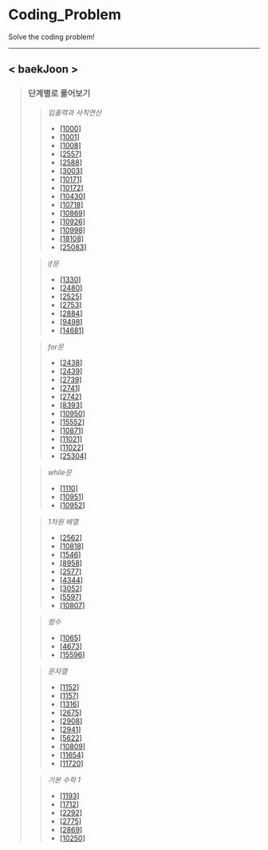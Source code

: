 # Coding_Problem
Solve the coding problem!

---

## < baekJoon >
> ### __단계별로 풀어보기__
>
>   > _입출력과 사칙연산_
>   >* [[1000]](https://github.com/JackyRedCircle/Coding_Problem/blob/main/src/baekJoon/step_by_step/io_and_calculation/Main1000.java)
>   >* [[1001]](https://github.com/JackyRedCircle/Coding_Problem/blob/main/src/baekJoon/step_by_step/io_and_calculation/Main1001.java)
>   >* [[1008]](https://github.com/JackyRedCircle/Coding_Problem/blob/main/src/baekJoon/step_by_step/io_and_calculation/Main1008.java)
>   >* [[2557]](https://github.com/JackyRedCircle/Coding_Problem/blob/main/src/baekJoon/step_by_step/io_and_calculation/Main2557.java)
>   >* [[2588]](https://github.com/JackyRedCircle/Coding_Problem/blob/main/src/baekJoon/step_by_step/io_and_calculation/Main2588.java)
>   >* [[3003]](https://github.com/JackyRedCircle/Coding_Problem/blob/main/src/baekJoon/step_by_step/io_and_calculation/Main3003.java)
>   >* [[10171]](https://github.com/JackyRedCircle/Coding_Problem/blob/main/src/baekJoon/step_by_step/io_and_calculation/Main10171.java)
>   >* [[10172]](https://github.com/JackyRedCircle/Coding_Problem/blob/main/src/baekJoon/step_by_step/io_and_calculation/Main10172.java)
>   >* [[10430]](https://github.com/JackyRedCircle/Coding_Problem/blob/main/src/baekJoon/step_by_step/io_and_calculation/Main10430.java)
>   >* [[10718]](https://github.com/JackyRedCircle/Coding_Problem/blob/main/src/baekJoon/step_by_step/io_and_calculation/Main10718.java)
>   >* [[10869]](https://github.com/JackyRedCircle/Coding_Problem/blob/main/src/baekJoon/step_by_step/io_and_calculation/Main10869.java)
>   >* [[10926]](https://github.com/JackyRedCircle/Coding_Problem/blob/main/src/baekJoon/step_by_step/io_and_calculation/Main10926.java)
>   >* [[10998]](https://github.com/JackyRedCircle/Coding_Problem/blob/main/src/baekJoon/step_by_step/io_and_calculation/Main10998.java)
>   >* [[18108]](https://github.com/JackyRedCircle/Coding_Problem/blob/main/src/baekJoon/step_by_step/io_and_calculation/Main18108.java)
>   >* [[25083]](https://github.com/JackyRedCircle/Coding_Problem/blob/main/src/baekJoon/step_by_step/io_and_calculation/Main25083.java)
>
>   > _if문_
>   >* [[1330]](https://github.com/JackyRedCircle/Coding_Problem/blob/main/src/baekJoon/step_by_step/use_the_if/Main1330.java)
>   >* [[2480]](https://github.com/JackyRedCircle/Coding_Problem/blob/main/src/baekJoon/step_by_step/use_the_if/Main2480.java)
>   >* [[2525]](https://github.com/JackyRedCircle/Coding_Problem/blob/main/src/baekJoon/step_by_step/use_the_if/Main2525.java)
>   >* [[2753]](https://github.com/JackyRedCircle/Coding_Problem/blob/main/src/baekJoon/step_by_step/use_the_if/Main2753.java)
>   >* [[2884]](https://github.com/JackyRedCircle/Coding_Problem/blob/main/src/baekJoon/step_by_step/use_the_if/Main2884.java)
>   >* [[9498]](https://github.com/JackyRedCircle/Coding_Problem/blob/main/src/baekJoon/step_by_step/use_the_if/Main9498.java)
>   >* [[14681]](https://github.com/JackyRedCircle/Coding_Problem/blob/main/src/baekJoon/step_by_step/use_the_if/Main14681.java)
>
>   > _for문_
>   >* [[2438]](https://github.com/JackyRedCircle/Coding_Problem/blob/main/src/baekJoon/step_by_step/use_the_for/Main2438.java)
>   >* [[2439]](https://github.com/JackyRedCircle/Coding_Problem/blob/main/src/baekJoon/step_by_step/use_the_for/Main2439.java)
>   >* [[2739]](https://github.com/JackyRedCircle/Coding_Problem/blob/main/src/baekJoon/step_by_step/use_the_for/Main2739.java)
>   >* [[2741]](https://github.com/JackyRedCircle/Coding_Problem/blob/main/src/baekJoon/step_by_step/use_the_for/Main2741.java)
>   >* [[2742]](https://github.com/JackyRedCircle/Coding_Problem/blob/main/src/baekJoon/step_by_step/use_the_for/Main2742.java)
>   >* [[8393]](https://github.com/JackyRedCircle/Coding_Problem/blob/main/src/baekJoon/step_by_step/use_the_for/Main8393.java)
>   >* [[10950]](https://github.com/JackyRedCircle/Coding_Problem/blob/main/src/baekJoon/step_by_step/use_the_for/Main10950.java)
>   >* [[15552]](https://github.com/JackyRedCircle/Coding_Problem/blob/main/src/baekJoon/step_by_step/use_the_for/Main15552.java)
>   >* [[10871]](https://github.com/JackyRedCircle/Coding_Problem/blob/main/src/baekJoon/step_by_step/use_the_for/Main10871.java)
>   >* [[11021]](https://github.com/JackyRedCircle/Coding_Problem/blob/main/src/baekJoon/step_by_step/use_the_for/Main11021.java)
>   >* [[11022]](https://github.com/JackyRedCircle/Coding_Problem/blob/main/src/baekJoon/step_by_step/use_the_for/Main11022.java)
>   >* [[25304]](https://github.com/JackyRedCircle/Coding_Problem/blob/main/src/baekJoon/step_by_step/use_the_for/Main25304.java)
>
>   > _while문_
>   >* [[1110]](https://github.com/JackyRedCircle/Coding_Problem/blob/main/src/baekJoon/step_by_step/use_the_while/Main1110.java)
>   >* [[10951]](https://github.com/JackyRedCircle/Coding_Problem/blob/main/src/baekJoon/step_by_step/use_the_while/Main10951.java)
>   >* [[10952]](https://github.com/JackyRedCircle/Coding_Problem/blob/main/src/baekJoon/step_by_step/use_the_while/Main10952.java)
>
>   > _1차원 배열_
>   >* [[2562]](https://github.com/JackyRedCircle/Coding_Problem/blob/main/src/baekJoon/step_by_step/use_the_1d_array/Main2562.java)
>   >* [[10818]](https://github.com/JackyRedCircle/Coding_Problem/blob/main/src/baekJoon/step_by_step/use_the_1d_array/Main10818.java)
>   >* [[1546]](https://github.com/JackyRedCircle/Coding_Problem/blob/main/src/baekJoon/step_by_step/use_the_1d_array/Main1546.java)
>   >* [[8958]](https://github.com/JackyRedCircle/Coding_Problem/blob/main/src/baekJoon/step_by_step/use_the_1d_array/Main8958.java)
>   >* [[2577]](https://github.com/JackyRedCircle/Coding_Problem/blob/main/src/baekJoon/step_by_step/use_the_1d_array/Main2577.java)
>   >* [[4344]](https://github.com/JackyRedCircle/Coding_Problem/blob/main/src/baekJoon/step_by_step/use_the_1d_array/Main4344.java)
>   >* [[3052]](https://github.com/JackyRedCircle/Coding_Problem/blob/main/src/baekJoon/step_by_step/use_the_1d_array/Main3052.java)
>   >* [[5597]](https://github.com/JackyRedCircle/Coding_Problem/blob/main/src/baekJoon/step_by_step/use_the_1d_array/Main5597.java)
>   >* [[10807]](https://github.com/JackyRedCircle/Coding_Problem/blob/main/src/baekJoon/step_by_step/use_the_1d_array/Main10807.java)
>
>   > _함수_
>   >* [[1065]](https://github.com/JackyRedCircle/Coding_Problem/blob/main/src/baekJoon/step_by_step/use_the_function/Main1065.java)
>   >* [[4673]](https://github.com/JackyRedCircle/Coding_Problem/blob/main/src/baekJoon/step_by_step/use_the_function/Main4673.java)
>   >* [[15596]](https://github.com/JackyRedCircle/Coding_Problem/blob/main/src/baekJoon/step_by_step/use_the_function/Main15596.java)
>
>   > _문자열_
>   >* [[1152]](https://github.com/JackyRedCircle/Coding_Problem/blob/main/src/baekJoon/step_by_step/use_the_string/Main1152.java)
>   >* [[1157]](https://github.com/JackyRedCircle/Coding_Problem/blob/main/src/baekJoon/step_by_step/use_the_string/Main1157.java)
>   >* [[1316]](https://github.com/JackyRedCircle/Coding_Problem/blob/main/src/baekJoon/step_by_step/use_the_string/Main1316.java)
>   >* [[2675]](https://github.com/JackyRedCircle/Coding_Problem/blob/main/src/baekJoon/step_by_step/use_the_string/Main2675.java)
>   >* [[2908]](https://github.com/JackyRedCircle/Coding_Problem/blob/main/src/baekJoon/step_by_step/use_the_string/Main2908.java)
>   >* [[2941]](https://github.com/JackyRedCircle/Coding_Problem/blob/main/src/baekJoon/step_by_step/use_the_string/Main2941.java)
>   >* [[5622]](https://github.com/JackyRedCircle/Coding_Problem/blob/main/src/baekJoon/step_by_step/use_the_string/Main5622.java)
>   >* [[10809]](https://github.com/JackyRedCircle/Coding_Problem/blob/main/src/baekJoon/step_by_step/use_the_string/Main10809.java)
>   >* [[11654]](https://github.com/JackyRedCircle/Coding_Problem/blob/main/src/baekJoon/step_by_step/use_the_string/Main11654.java)
>   >* [[11720]](https://github.com/JackyRedCircle/Coding_Problem/blob/main/src/baekJoon/step_by_step/use_the_string/Main11720.java)
>
>   > _기본 수학 1_
>   >* [[1193]](https://github.com/JackyRedCircle/Coding_Problem/blob/main/src/BaekJoon/step_by_step/basic_math_step_1/Main1193.java)
>   >* [[1712]](https://github.com/JackyRedCircle/Coding_Problem/blob/main/src/BaekJoon/step_by_step/basic_math_step_1/Main1712.java)
>   >* [[2292]](https://github.com/JackyRedCircle/Coding_Problem/blob/main/src/BaekJoon/step_by_step/basic_math_step_1/Main2292.java)
>   >* [[2775]](https://github.com/JackyRedCircle/Coding_Problem/blob/main/src/BaekJoon/step_by_step/basic_math_step_1/Main2775.java)
>   >* [[2869]](https://github.com/JackyRedCircle/Coding_Problem/blob/main/src/BaekJoon/step_by_step/basic_math_step_1/Main2869.java)
>   >* [[10250]](https://github.com/JackyRedCircle/Coding_Problem/blob/main/src/BaekJoon/step_by_step/basic_math_step_1/Main10250.java)
